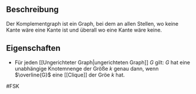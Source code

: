 ## Beschreibung
Der Komplementgraph ist ein Graph, bei dem an allen Stellen, wo keine Kante wäre eine Kante ist und überall wo eine Kante wäre keine.

## Eigenschaften
- Für jeden [[Ungerichteter Graph|ungerichteten Graph]] $G$ gilt: $G$ hat eine unabhängige Knotemnenge der Größe $k$ genau dann, wenn $\overline{G}$ eine [[Clique]] der Gröe $k$ hat.

#FSK 